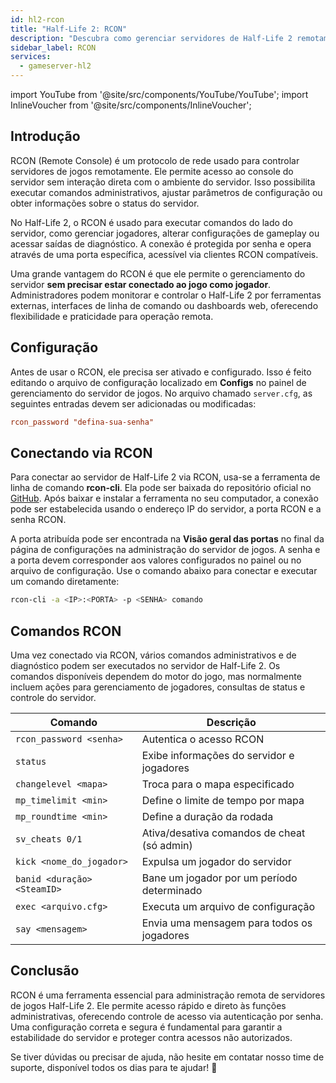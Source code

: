 ```yaml
---
id: hl2-rcon
title: "Half-Life 2: RCON"
description: "Descubra como gerenciar servidores de Half-Life 2 remotamente com RCON para controle e monitoramento flexíveis → Saiba mais agora"
sidebar_label: RCON
services:
  - gameserver-hl2
---
```


import YouTube from '@site/src/components/YouTube/YouTube';
import InlineVoucher from '@site/src/components/InlineVoucher';

## Introdução

RCON (Remote Console) é um protocolo de rede usado para controlar servidores de jogos remotamente. Ele permite acesso ao console do servidor sem interação direta com o ambiente do servidor. Isso possibilita executar comandos administrativos, ajustar parâmetros de configuração ou obter informações sobre o status do servidor.

No Half-Life 2, o RCON é usado para executar comandos do lado do servidor, como gerenciar jogadores, alterar configurações de gameplay ou acessar saídas de diagnóstico. A conexão é protegida por senha e opera através de uma porta específica, acessível via clientes RCON compatíveis.

Uma grande vantagem do RCON é que ele permite o gerenciamento do servidor **sem precisar estar conectado ao jogo como jogador**. Administradores podem monitorar e controlar o Half-Life 2 por ferramentas externas, interfaces de linha de comando ou dashboards web, oferecendo flexibilidade e praticidade para operação remota.

<InlineVoucher />

## Configuração

Antes de usar o RCON, ele precisa ser ativado e configurado. Isso é feito editando o arquivo de configuração localizado em **Configs** no painel de gerenciamento do servidor de jogos. No arquivo chamado `server.cfg`, as seguintes entradas devem ser adicionadas ou modificadas:

```cfg
rcon_password "defina-sua-senha"
```


## Conectando via RCON

Para conectar ao servidor de Half-Life 2 via RCON, usa-se a ferramenta de linha de comando **rcon-cli**. Ela pode ser baixada do repositório oficial no [GitHub](https://github.com/gorcon/rcon-cli). Após baixar e instalar a ferramenta no seu computador, a conexão pode ser estabelecida usando o endereço IP do servidor, a porta RCON e a senha RCON.

A porta atribuída pode ser encontrada na **Visão geral das portas** no final da página de configurações na administração do servidor de jogos. A senha e a porta devem corresponder aos valores configurados no painel ou no arquivo de configuração. Use o comando abaixo para conectar e executar um comando diretamente:

```bash
rcon-cli -a <IP>:<PORTA> -p <SENHA> comando
```



## Comandos RCON

Uma vez conectado via RCON, vários comandos administrativos e de diagnóstico podem ser executados no servidor de Half-Life 2. Os comandos disponíveis dependem do motor do jogo, mas normalmente incluem ações para gerenciamento de jogadores, consultas de status e controle do servidor.

| Comando                      | Descrição                                   |
| ---------------------------- | -------------------------------------------- |
| `rcon_password <senha>`      | Autentica o acesso RCON                      |
| `status`                     | Exibe informações do servidor e jogadores   |
| `changelevel <mapa>`         | Troca para o mapa especificado               |
| `mp_timelimit <min>`         | Define o limite de tempo por mapa            |
| `mp_roundtime <min>`         | Define a duração da rodada                    |
| `sv_cheats 0/1`              | Ativa/desativa comandos de cheat (só admin) |
| `kick <nome_do_jogador>`     | Expulsa um jogador do servidor                |
| `banid <duração> <SteamID>`  | Bane um jogador por um período determinado    |
| `exec <arquivo.cfg>`         | Executa um arquivo de configuração            |
| `say <mensagem>`             | Envia uma mensagem para todos os jogadores   |



## Conclusão

RCON é uma ferramenta essencial para administração remota de servidores de jogos Half-Life 2. Ele permite acesso rápido e direto às funções administrativas, oferecendo controle de acesso via autenticação por senha. Uma configuração correta e segura é fundamental para garantir a estabilidade do servidor e proteger contra acessos não autorizados.

Se tiver dúvidas ou precisar de ajuda, não hesite em contatar nosso time de suporte, disponível todos os dias para te ajudar! 🙂

<InlineVoucher />